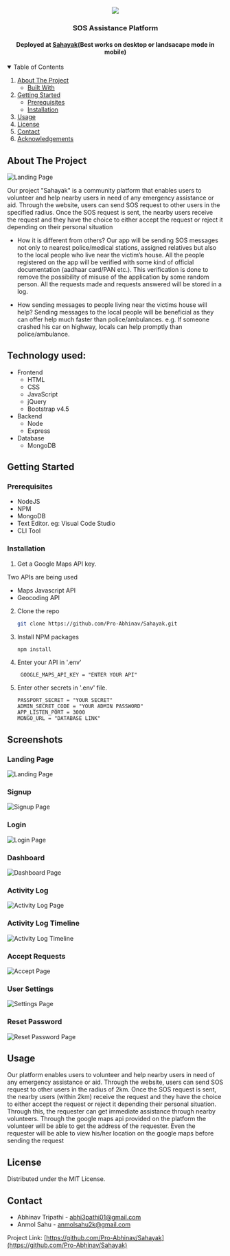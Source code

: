 <p align="center">
  <a href="https://github.com/othneildrew/Best-README-Template">
    <img src="https://fontmeme.com/permalink/210320/c38112f2aab8c423e67f009a7a09a42b.png" >
  </a>

  <h3 align="center">SOS Assistance Platform</h3>
  <h4 align="center">Deployed at <a href="https://sahayak-sos.herokuapp.com/" target="_blank">Sahayak</a>(Best works on desktop or landsacape mode in mobile)</h4>

</p>



<!-- TABLE OF CONTENTS -->
<details open="open">
  <summary>Table of Contents</summary>
  <ol>
    <li>
      <a href="#about-the-project">About The Project</a>
      <ul>
        <li><a href="#built-with">Built With</a></li>
      </ul>
    </li>
    <li>
      <a href="#getting-started">Getting Started</a>
      <ul>
        <li><a href="#prerequisites">Prerequisites</a></li>
        <li><a href="#installation">Installation</a></li>
      </ul>
    </li>
    <li><a href="#usage">Usage</a></li>
    <li><a href="#license">License</a></li>
    <li><a href="#contact">Contact</a></li>
    <li><a href="#acknowledgements">Acknowledgements</a></li>
  </ol>
</details>



<!-- ABOUT THE PROJECT -->
## About The Project


![Landing Page](https://github.com/anmolsahu2k/Sahayak/blob/master/public/assets/img/landing.png)

Our project "Sahayak" is a community platform that enables users to volunteer and help nearby users in need of any emergency assistance or aid. Through the website, users can send SOS request to other users in the specified radius. Once the SOS request is sent, the nearby users receive the request and they have the choice to either accept the request or reject it depending on their personal situation

* How it is different from others? 
Our app will be sending SOS messages not only to nearest police/medical stations, assigned relatives but also to the local people who live near the victim’s house.
All the people registered on the app will be verified with some kind of official documentation (aadhaar card/PAN etc.). This verification is done to remove the possibility of misuse of the application by some random person. All the requests made and requests answered will be stored in a log.

* How sending messages to people living near the victims house will help? 
Sending messages to the local people will be beneficial as they can offer help much faster than police/ambulances.
e.g. If someone crashed his car on highway, locals can help promptly than police/ambulance.

## Technology used:
* Frontend
    * HTML
    * CSS
    * JavaScript
    * jQuery
    * Bootstrap v4.5
* Backend
    * Node
    * Express
* Database
    * MongoDB


<!-- GETTING STARTED -->
## Getting Started
### Prerequisites

* NodeJS
* NPM
* MongoDB
* Text Editor. eg: Visual Code Studio
* CLI Tool

### Installation

1. Get a Google Maps API key. 

Two APIs are being used 
- Maps Javascript API
- Geocoding API

2. Clone the repo
   ```sh
   git clone https://github.com/Pro-Abhinav/Sahayak.git
   ```
3. Install NPM packages
   ```sh
   npm install
   ```
4. Enter your API in '.env'
   ```dotenv
    GOOGLE_MAPS_API_KEY = "ENTER YOUR API"
   ```
5. Enter other secrets in '.env' file.
    ```dotenv
    PASSPORT_SECRET = "YOUR SECRET"
    ADMIN_SECRET_CODE = "YOUR ADMIN PASSWORD"
    APP_LISTEN_PORT = 3000
    MONGO_URL = "DATABASE LINK"
    ```


## Screenshots

### Landing Page
![Landing Page](https://github.com/anmolsahu2k/Sahayak/blob/master/public/assets/img/landing.png)
### Signup
![Signup Page](https://github.com/anmolsahu2k/Sahayak/blob/master/public/assets/img/signup.jpeg)
### Login
![Login Page](https://github.com/anmolsahu2k/Sahayak/blob/master/public/assets/img/login.jpeg)
### Dashboard
![Dashboard Page](https://github.com/anmolsahu2k/Sahayak/blob/master/public/assets/img/dashboard.jpeg)
### Activity Log
![Activity Log Page](https://github.com/anmolsahu2k/Sahayak/blob/master/public/assets/img/activityLog.jpeg)
### Activity Log Timeline
![Activity Log Timeline](https://github.com/anmolsahu2k/Sahayak/blob/master/public/assets/img/activityLogTimeline.jpeg)
### Accept Requests
![Accept Page](https://github.com/anmolsahu2k/Sahayak/blob/master/public/assets/img/accept.jpeg)
### User Settings
![Settings Page](https://github.com/anmolsahu2k/Sahayak/blob/master/public/assets/img/settings.jpeg)
### Reset Password
![Reset Password Page](https://github.com/anmolsahu2k/Sahayak/blob/master/public/assets/img/reset.png)



<!-- USAGE EXAMPLES -->
## Usage

Our platform enables users to volunteer and help nearby users in need of any emergency assistance or aid. Through the website, users can send SOS request to other users in the radius of 2km. Once the SOS request is sent, the nearby users (within 2km) receive the request and they have the choice to either accept the request or reject it depending their personal situation.<br>
Through this, the requester can get immediate assistance through nearby volunteers.
Through the google maps api provided on the platform the volunteer will be able to get the address of the requester.
Even the requester will be able to view his/her location on the google maps before sending the request 



<!-- LICENSE -->
## License

Distributed under the MIT License.



<!-- CONTACT -->
## Contact

- Abhinav Tripathi - abhi3pathi01@gmail.com
- Anmol Sahu - anmolsahu2k@gmail.com

Project Link: [https://github.com/Pro-Abhinav/Sahayak](https://github.com/Pro-Abhinav/Sahayak)
